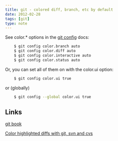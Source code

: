 ```yaml
---
title: git - colored diff, branch, etc by default
date: 2012-02-28
tags: [git]
type: note
---
```



See color.* options in the [git config](http://schacon.github.com/git/git-config.html) docs:

```bash
    $ git config color.branch auto
    $ git config color.diff auto
    $ git config color.interactive auto
    $ git config color.status auto
```
<!-- more -->

Or, you can set all of them on with the color.ui option:

```bash
    $ git config color.ui true
```

or (globally)

```bash
    $ git config --global color.ui true
```

Links
-----------------
[git book](http://book.git-scm.com/5_customizing_git.html)

[Color highlighted diffs with git, svn and cvs](http://stefaanlippens.net/color_highlighted_diffs_with_git_svn_cvs)



